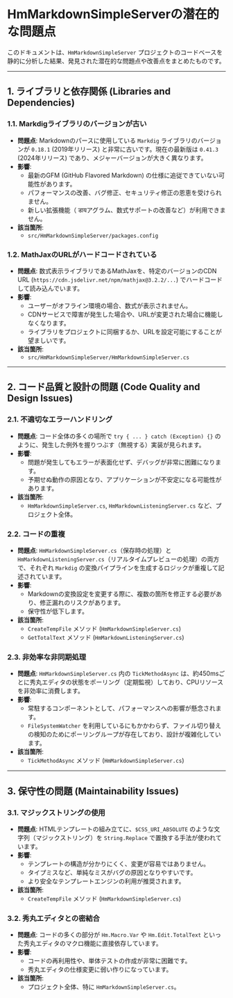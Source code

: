 # HmMarkdownSimpleServerの潜在的な問題点

このドキュメントは、`HmMarkdownSimpleServer` プロジェクトのコードベースを静的に分析した結果、発見された潜在的な問題点や改善点をまとめたものです。

---

## 1. ライブラリと依存関係 (Libraries and Dependencies)

### 1.1. Markdigライブラリのバージョンが古い

- **問題点**:
  Markdownのパースに使用している `Markdig` ライブラリのバージョンが `0.18.1` (2019年リリース) と非常に古いです。現在の最新版は `0.41.3` (2024年リリース) であり、メジャーバージョンが大きく異なります。
- **影響**:
  - 最新のGFM (GitHub Flavored Markdown) の仕様に追従できていない可能性があります。
  - パフォーマンスの改善、バグ修正、セキュリティ修正の恩恵を受けられません。
  - 新しい拡張機能（ डायアグラム、数式サポートの改善など）が利用できません。
- **該当箇所**:
  - `src/HmMarkdownSimpleServer/packages.config`

### 1.2. MathJaxのURLがハードコードされている

- **問題点**:
  数式表示ライブラリであるMathJaxを、特定のバージョンのCDN URL (`https://cdn.jsdelivr.net/npm/mathjax@3.2.2/...`) でハードコードして読み込んでいます。
- **影響**:
  - ユーザーがオフライン環境の場合、数式が表示されません。
  - CDNサービスで障害が発生した場合や、URLが変更された場合に機能しなくなります。
  - ライブラリをプロジェクトに同梱するか、URLを設定可能にすることが望ましいです。
- **該当箇所**:
  - `src/HmMarkdownSimpleServer/HmMarkdownSimpleServer.cs`

---

## 2. コード品質と設計の問題 (Code Quality and Design Issues)

### 2.1. 不適切なエラーハンドリング

- **問題点**:
  コード全体の多くの場所で `try { ... } catch (Exception) {}` のように、発生した例外を握りつぶす（無視する）実装が見られます。
- **影響**:
  - 問題が発生してもエラーが表面化せず、デバッグが非常に困難になります。
  - 予期せぬ動作の原因となり、アプリケーションが不安定になる可能性があります。
- **該当箇所**:
  - `HmMarkdownSimpleServer.cs`, `HmMarkdownListeningServer.cs` など、プロジェクト全体。

### 2.2. コードの重複

- **問題点**:
  `HmMarkdownSimpleServer.cs`（保存時の処理）と `HmMarkdownListeningServer.cs`（リアルタイムプレビューの処理）の両方で、それぞれ `Markdig` の変換パイプラインを生成するロジックが重複して記述されています。
- **影響**:
  - Markdownの変換設定を変更する際に、複数の箇所を修正する必要があり、修正漏れのリスクがあります。
  - 保守性が低下します。
- **該当箇所**:
  - `CreateTempFile` メソッド (`HmMarkdownSimpleServer.cs`)
  - `GetTotalText` メソッド (`HmMarkdownListeningServer.cs`)

### 2.3. 非効率な非同期処理

- **問題点**:
  `HmMarkdownSimpleServer.cs` 内の `TickMethodAsync` は、約450msごとに秀丸エディタの状態をポーリング（定期監視）しており、CPUリソースを非効率に消費します。
- **影響**:
  - 常駐するコンポーネントとして、パフォーマンスへの影響が懸念されます。
  - `FileSystemWatcher` を利用しているにもかかわらず、ファイル切り替えの検知のためにポーリングループが存在しており、設計が複雑化しています。
- **該当箇所**:
  - `TickMethodAsync` メソッド (`HmMarkdownSimpleServer.cs`)

---

## 3. 保守性の問題 (Maintainability Issues)

### 3.1. マジックストリングの使用

- **問題点**:
  HTMLテンプレートの組み立てに、`$CSS_URI_ABSOLUTE` のような文字列（マジックストリング）を `String.Replace` で置換する手法が使われています。
- **影響**:
  - テンプレートの構造が分かりにくく、変更が容易ではありません。
  - タイプミスなど、単純なミスがバグの原因となりやすいです。
  - より安全なテンプレートエンジンの利用が推奨されます。
- **該当箇所**:
  - `CreateTempFile` メソッド (`HmMarkdownSimpleServer.cs`)

### 3.2. 秀丸エディタとの密結合

- **問題点**:
  コードの多くの部分が `Hm.Macro.Var` や `Hm.Edit.TotalText` といった秀丸エディタのマクロ機能に直接依存しています。
- **影響**:
  - コードの再利用性や、単体テストの作成が非常に困難です。
  - 秀丸エディタの仕様変更に弱い作りになっています。
- **該当箇所**:
  - プロジェクト全体、特に `HmMarkdownSimpleServer.cs`。
